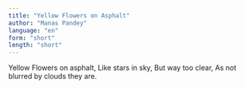 ```yaml
---
title: "Yellow Flowers on Asphalt"
author: "Manas Pandey"
language: "en"
form: "short"
length: "short"
---
```

Yellow Flowers on asphalt,
Like stars in sky,
But way too clear,
As not blurred by clouds they are.